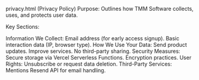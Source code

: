 privacy.html (Privacy Policy)
Purpose:
Outlines how TMM Software collects, uses, and protects user data.

Key Sections:

Information We Collect:
Email address (for early access signup).
Basic interaction data (IP, browser type).
How We Use Your Data:
Send product updates.
Improve services.
No third-party sharing.
Security Measures:
Secure storage via Vercel Serverless Functions.
Encryption practices.
User Rights:
Unsubscribe or request data deletion.
Third-Party Services:
Mentions Resend API for email handling.
